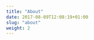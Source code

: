 ```yaml
---
title: "About"
date: 2017-08-09T12:08:19+01:00
slug: "about"
weight: 2
---
```


<div class="svg-container">
        <div class="visuals-canvas">
                <object class="patterns pattern-14" data="img/svg-patterns/pattern-14.svg" type="image/svg+xml">
                <style>
                    .pattern-14 {
                            width: 60%;
                            max-width: 12rem;
                            top: 250px;
                            right: -50px;
                            z-index: -1;
                        }
                </style>
                </object>
                <object class="patterns pattern-16" data="img/svg-patterns/pattern-16.svg" type="image/svg+xml">
                <style>
                    .pattern-16 {
                            width: 60%;
                            max-width: 40rem;
                            top: 450px;
                            right: -500px;
                            animation: pulse 5s infinite ease-in-out normal;

                        }
                </style>
                </object>
        </div>
</div>

## ABOUT THE FESTIVAL

Afrotech Fest is a two-day tech and digital festival by and for black people of African and Caribbean heritage. The&nbsp;festival won’t replicate models for tech events, festivals and conferences that currently exist. It will instead explore where technology meets the arts, history, news, activism and representation. Afrotech Fest provides a space where people across a variety of backgrounds can imagine a future that’s free of the problems of the&nbsp;present.  
 
The festival is a response to the underrepresentation of black people in the technology industry – especially those who are marginalised in additional ways – as well technology conferences being too expensive for many to attend. We want to create a tech festival that is intentionally diverse and inclusive of those often excluded.

For more information about the festival download our [information pack](www.example.com).


